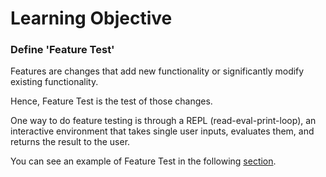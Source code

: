 # Learning Objective

### Define 'Feature Test'

Features are changes that add new functionality or significantly modify existing functionality.

Hence, Feature Test is the test of those changes.

One way to do feature testing is through a REPL (read-eval-print-loop), an interactive environment that takes single user inputs, evaluates them, and returns the result to the user.

You can see an example of Feature Test in the following [section](irb.md). 
